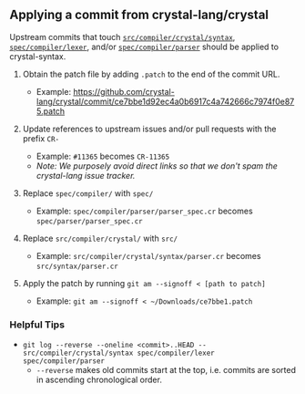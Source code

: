 ## Applying a commit from crystal-lang/crystal

Upstream commits that touch [`src/compiler/crystal/syntax`](https://github.com/crystal-lang/crystal/commits/master/src/compiler/crystal/syntax), [`spec/compiler/lexer`](https://github.com/crystal-lang/crystal/commits/master/spec/compiler/lexer), and/or [`spec/compiler/parser`](https://github.com/crystal-lang/crystal/commits/master/spec/compiler/parser) should be applied to crystal-syntax.

1. Obtain the patch file by adding `.patch` to the end of the commit URL.
    - Example: https://github.com/crystal-lang/crystal/commit/ce7bbe1d92ec4a0b6917c4a742666c7974f0e875.patch

1. Update references to upstream issues and/or pull requests with the prefix `CR-`
    - Example: `#11365` becomes `CR-11365`
    - *Note: We purposely avoid direct links so that we don't spam the crystal-lang issue tracker.*

1. Replace `spec/compiler/` with `spec/`
    - Example: `spec/compiler/parser/parser_spec.cr` becomes `spec/parser/parser_spec.cr`

1. Replace `src/compiler/crystal/` with `src/`
    - Example: `src/compiler/crystal/syntax/parser.cr` becomes `src/syntax/parser.cr`

1. Apply the patch by running `git am --signoff < [path to patch]`
    - Example: `git am --signoff < ~/Downloads/ce7bbe1.patch`

### Helpful Tips

- `git log --reverse --oneline <commit>..HEAD -- src/compiler/crystal/syntax spec/compiler/lexer spec/compiler/parser`
    - `--reverse` makes old commits start at the top, i.e. commits are sorted in ascending chronological order.
